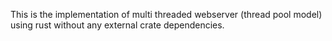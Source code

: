 This is the implementation of multi threaded webserver (thread pool model) using rust without any external crate dependencies.